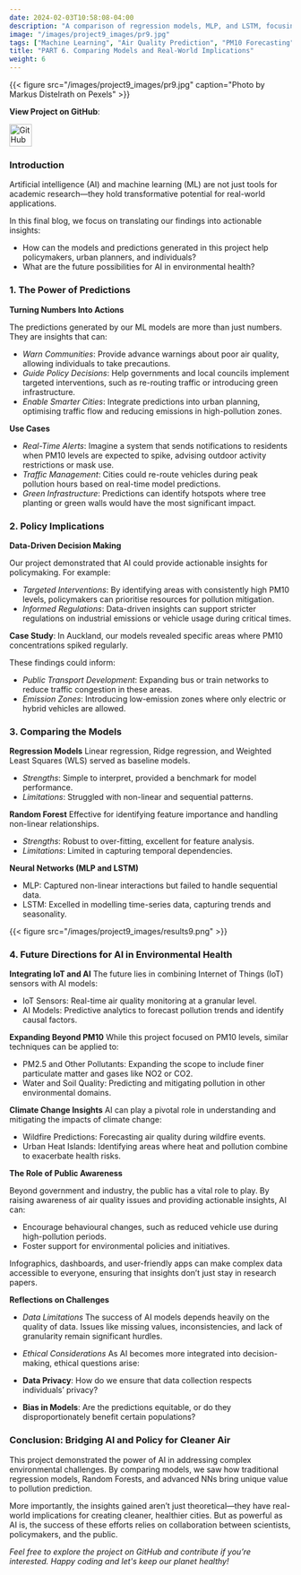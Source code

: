```yaml
---
date: 2024-02-03T10:58:08-04:00
description: "A comparison of regression models, MLP, and LSTM, focusing on their strengths and weaknesses. This blog reflects on how these insights can inform policy and improve public health outcomes."
image: "/images/project9_images/pr9.jpg"
tags: ["Machine Learning", "Air Quality Prediction", "PM10 Forecasting", "Deep Learning", "Time Series Analysis", "LSTM", "Multi-Layer Perceptrons", "Environmental Data Science", "Urban Analytics", "Policy Decision Support"]
title: "PART 6. Comparing Models and Real-World Implications"
weight: 6
---
```

{{< figure src="/images/project9_images/pr9.jpg" caption="Photo by Markus Distelrath on Pexels" >}}

**View Project on GitHub**: 

<a href="https://github.com/drnsmith/Pollution-Prediction-Auckland" target="_blank">
    <img src="/images/github.png" alt="GitHub" style="width:40px; height:40px; vertical-align: middle;">
  </a>

### Introduction
Artificial intelligence (AI) and machine learning (ML) are not just tools for academic research—they hold transformative potential for real-world applications. 

In this final blog, we focus on translating our findings into actionable insights:

 - How can the models and predictions generated in this project help policymakers, urban planners, and individuals?
 - What are the future possibilities for AI in environmental health?

### 1. The Power of Predictions

**Turning Numbers Into Actions**

The predictions generated by our ML models are more than just numbers. They are insights that can:

 - *Warn Communities*: Provide advance warnings about poor air quality, allowing individuals to take precautions.
 - *Guide Policy Decisions*: Help governments and local councils implement targeted interventions, such as re-routing traffic or introducing green infrastructure.
 - *Enable Smarter Cities*: Integrate predictions into urban planning, optimising traffic flow and reducing emissions in high-pollution zones.

**Use Cases**
 - *Real-Time Alerts*: Imagine a system that sends notifications to residents when PM10 levels are expected to spike, advising outdoor activity restrictions or mask use.
 - *Traffic Management*: Cities could re-route vehicles during peak pollution hours based on real-time model predictions.
 - *Green Infrastructure*: Predictions can identify hotspots where tree planting or green walls would have the most significant impact.

### 2. Policy Implications

**Data-Driven Decision Making**

Our project demonstrated that AI could provide actionable insights for policymaking. For example:

 - *Targeted Interventions*: By identifying areas with consistently high PM10 levels, policymakers can prioritise resources for pollution mitigation.
 - *Informed Regulations*: Data-driven insights can support stricter regulations on industrial emissions or vehicle usage during critical times.

**Case Study**: 
In Auckland, our models revealed specific areas where PM10 concentrations spiked regularly. 

These findings could inform:

  - *Public Transport Development*: Expanding bus or train networks to reduce traffic congestion in these areas.
 - *Emission Zones*: Introducing low-emission zones where only electric or hybrid vehicles are allowed.

### 3. Comparing the Models

**Regression Models**
Linear regression, Ridge regression, and Weighted Least Squares (WLS) served as baseline models.

 - *Strengths*: Simple to interpret, provided a benchmark for model performance.
 - *Limitations*: Struggled with non-linear and sequential patterns.

**Random Forest**
Effective for identifying feature importance and handling non-linear relationships.

 - *Strengths*: Robust to over-fitting, excellent for feature analysis.
 - *Limitations*: Limited in capturing temporal dependencies.

**Neural Networks (MLP and LSTM)**
 - MLP: Captured non-linear interactions but failed to handle sequential data.
 - LSTM: Excelled in modelling time-series data, capturing trends and seasonality.

{{< figure src="/images/project9_images/results9.png" >}}

### 4. Future Directions for AI in Environmental Health

**Integrating IoT and AI**
The future lies in combining Internet of Things (IoT) sensors with AI models:

 - IoT Sensors: Real-time air quality monitoring at a granular level.
 - AI Models: Predictive analytics to forecast pollution trends and identify causal factors.

**Expanding Beyond PM10**
While this project focused on PM10 levels, similar techniques can be applied to:

 - PM2.5 and Other Pollutants: Expanding the scope to include finer particulate matter and gases like NO2 or CO2.
 - Water and Soil Quality: Predicting and mitigating pollution in other environmental domains.

**Climate Change Insights**
AI can play a pivotal role in understanding and mitigating the impacts of climate change:

 - Wildfire Predictions: Forecasting air quality during wildfire events.
 - Urban Heat Islands: Identifying areas where heat and pollution combine to exacerbate health risks.

**The Role of Public Awareness**

Beyond government and industry, the public has a vital role to play. By raising awareness of air quality issues and providing actionable insights, AI can:

 - Encourage behavioural changes, such as reduced vehicle use during high-pollution periods.
 - Foster support for environmental policies and initiatives.

Infographics, dashboards, and user-friendly apps can make complex data accessible to everyone, ensuring that insights don’t just stay in research papers.

**Reflections on Challenges**
 - *Data Limitations*
The success of AI models depends heavily on the quality of data. Issues like missing values, inconsistencies, and lack of granularity remain significant hurdles.

 - *Ethical Considerations*
As AI becomes more integrated into decision-making, ethical questions arise:

 - **Data Privacy**: How do we ensure that data collection respects individuals’ privacy?
 - **Bias in Models**: Are the predictions equitable, or do they disproportionately benefit certain populations?

### Conclusion: Bridging AI and Policy for Cleaner Air
 
This project demonstrated the power of AI in addressing complex environmental challenges. By comparing models, we saw how traditional regression models, Random Forests, and advanced NNs bring unique value to pollution prediction.

More importantly, the insights gained aren’t just theoretical—they have real-world implications for creating cleaner, healthier cities. But as powerful as AI is, the success of these efforts relies on collaboration between scientists, policymakers, and the public.

*Feel free to explore the project on GitHub and contribute if you’re interested. Happy coding and let's keep our planet healthy!*






